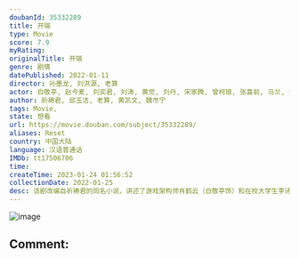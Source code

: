 ```yaml
---
doubanId: 35332289
title: 开端
type: Movie
score: 7.9
myRating: 
originalTitle: 开端
genre: 剧情
datePublished: 2022-01-11
director: 孙墨龙, 刘洪源, 老算
actor: 白敬亭, 赵今麦, 刘奕君, 刘涛, 黄觉, 刘丹, 宋家腾, 曾柯琅, 张喜前, 马兰, 焦鹏, 卜宇鑫, 李感, 范帅琦, 鞠帛展, 余沛杉, 张龄心, 白宇帆, 尤靖茹, 陈牧扬, 任帅, 吴其江, 高海鹏, 李克伟, 赵千紫, 马波, 刘冠霖, 魏伟, 李斌, 王宏, 钱漪, 陈卫, 吴珏瑾, 陈小妹, 沐桐, 乔牧, 王汀, 许薇, 亦明, 李金江, 张浩, 陈镜依, 王沛禄, 张靖岚, 刘祉驿, 于京田, 丁文博, 龙斌, 陆星, 王志鹏, 柳欣言, 孙惟嵩, 程小刚, 张迪扉, 尹腾喆, 霍雨佳, 林子琛, 程世宇, 王思钦, 郭增友, 杨子平, 熊巍, 杨毅春, 彭亚辉, 阮样华
author: 祈祷君, 邱玉洁, 老算, 黄凯文, 魏市宁
tags: Movie, 
state: 想看
url: https://movie.douban.com/subject/35332289/
aliases: Reset
country: 中国大陆
language: 汉语普通话
IMDb: tt17506706
time: 
createTime: 2023-01-24 01:56:52
collectionDate: 2022-01-25
desc: 该剧改编自祈祷君的同名小说，讲述了游戏架构师肖鹤云（白敬亭饰）和在校大学生李诗情（赵今麦饰）在遭遇公交车爆炸后“死而复生”，于公交车出事的时间段内不断经历时间循环，从下车自救到打破隔阂并肩作战，努...
---
```


![image](p2843045720.jpg)

Comment: 
---

